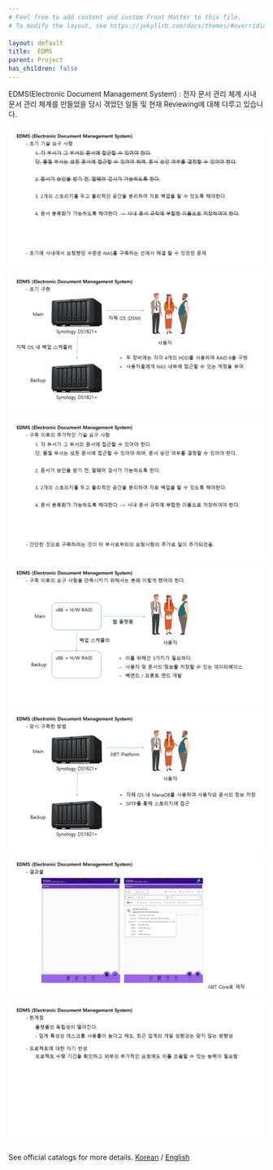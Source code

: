 ```yaml
---
# Feel free to add content and custom Front Matter to this file.
# To modify the layout, see https://jekyllrb.com/docs/themes/#overriding-theme-defaults

layout: default
title:  EDMS
parent: Project
has_children: false
---
```

EDMS(Electronic Document Management System) : 전자 문서 관리 체계
사내 문서 관리 체계를 만들었을 당시 겪었던 일들 및 현재 Reviewing에 대해 다루고 있습니다.

<img src="Image/Slide1.JPG" alt="drawing"/>
<img src="Image/Slide2.JPG" alt="drawing"/>
<img src="Image/Slide3.JPG" alt="drawing"/>
<img src="Image/Slide4.JPG" alt="drawing"/>
<img src="Image/Slide5.JPG" alt="drawing"/>
<img src="Image/Slide6.JPG" alt="drawing"/>
<img src="Image/Slide7.JPG" alt="drawing"/>

See official catalogs for more details. [Korean](<../Fissile Inspection/KNF-SF-2020-03.pdf>) / [English](<../Fissile Inspection/eng-KNF-SF-03.pdf>)